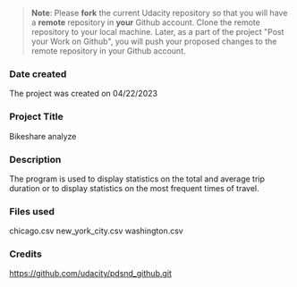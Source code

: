 >**Note**: Please **fork** the current Udacity repository so that you will have a **remote** repository in **your** Github account. Clone the remote repository to your local machine. Later, as a part of the project "Post your Work on Github", you will push your proposed changes to the remote repository in your Github account.

### Date created
The project was created on 04/22/2023

### Project Title
Bikeshare analyze

### Description
The program is used to display statistics on the total and average trip duration or to display statistics on the most frequent times of travel.

### Files used
chicago.csv
new_york_city.csv
washington.csv


### Credits
https://github.com/udacity/pdsnd_github.git

